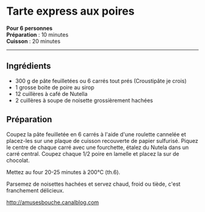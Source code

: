 # Tarte express aux poires

**Pour 6 personnes**  
**Préparation** : 10 minutes  
**Cuisson** : 20 minutes

---

## Ingrédients
* 300 g de pâte feuilletées ou 6 carrés tout prés (Croustipâte je crois)
* 1 grosse boite de poire au sirop
* 12 cuillères à café de Nutella
* 2 cuillères à soupe de noisette grossièrement hachées

## Préparation
Coupez la pâte feuilletée en 6 carrés à l'aide d'une roulette cannelée et placez-les sur une plaque de cuisson recouverte de papier sulfurisé. Piquez le centre de chaque carré avec une fourchette, étalez du Nutela dans un carré central. Coupez chaque 1/2 poire en lamelle et placez la sur de chocolat.

Mettez au four 20-25 minutes à 200°C (th.6).

Parsemez de noisettes hachées et servez chaud, froid ou tiède, c'est franchement délicieux.

http://amusesbouche.canalblog.com
